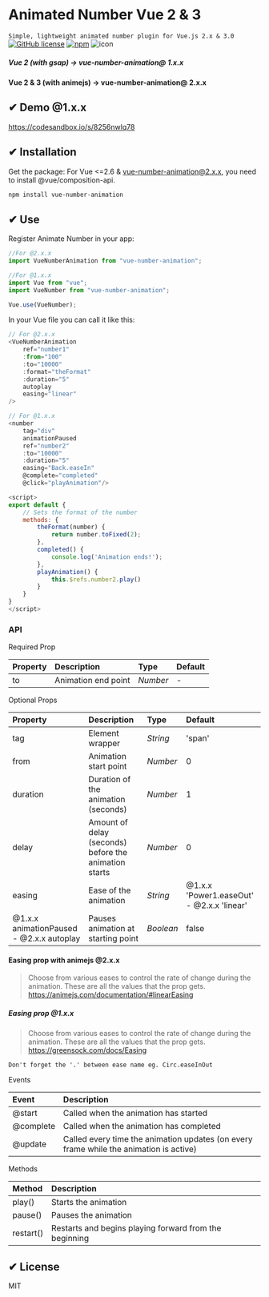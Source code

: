 # Animated Number Vue 2 & 3

`Simple, lightweight animated number plugin for Vue.js 2.x & 3.0`
[![GitHub license](https://img.shields.io/github/license/nkoik/vue-animated-number.svg)](https://github.com/nkoik/vue-animated-number/blob/master/LICENSE) [![npm](https://img.shields.io/npm/v/vue-number-animation.svg)](https://www.npmjs.com/package/vue-number-animation) ![icon](https://www.programwitherik.com/content/images/2017/01/87ow-1.png)

##### Vue 2 (with gsap) -> vue-number-animation@ 1.x.x

#### Vue 2 & 3 (with animejs) -> vue-number-animation@ 2.x.x

## ✔ Demo @1.x.x

https://codesandbox.io/s/8256nwlq78

## ✔ Installation

Get the package:
For Vue <=2.6 & vue-number-animation@2.x.x, you need to install @vue/composition-api.

```bash
npm install vue-number-animation
```

## ✔ Use

Register Animate Number in your app:

```js
//For @2.x.x
import VueNumberAnimation from "vue-number-animation";

//For @1.x.x
import Vue from "vue";
import VueNumber from "vue-number-animation";

Vue.use(VueNumber);
```

In your Vue file you can call it like this:

```js
// For @2.x.x
<VueNumberAnimation
    ref="number1"
	:from="100"
	:to="10000"
	:format="theFormat"
	:duration="5"
	autoplay
    easing="linear"
/>

// For @1.x.x
<number
    tag="div"
    animationPaused
    ref="number2"
	:to="10000"
	:duration="5"
    easing="Back.easeIn"
    @complete="completed"
    @click="playAnimation"/>

<script>
export default {
    // Sets the format of the number
    methods: {
        theFormat(number) {
            return number.toFixed(2);
        },
        completed() {
            console.log('Animation ends!');
        },
        playAnimation() {
            this.$refs.number2.play()
        }
    }
}
</script>
```

### API

Required Prop

| Property | Description         | Type          | Default |
| :------- | :------------------ | :------------ | :------ |
| to       | Animation end point | <i>Number</i> | -       |

Optional Props

| Property                                 | Description                                           | Type           | Default                                   |
| :--------------------------------------- | :---------------------------------------------------- | :------------- | :---------------------------------------- |
| tag                                      | Element wrapper                                       | <i>String</i>  | 'span'                                    |
| from                                     | Animation start point                                 | <i>Number</i>  | 0                                         |
| duration                                 | Duration of the animation (seconds)                   | <i>Number</i>  | 1                                         |
| delay                                    | Amount of delay (seconds) before the animation starts | <i>Number</i>  | 0                                         |
| easing                                   | Ease of the animation                                 | <i>String</i>  | @1.x.x 'Power1.easeOut' - @2.x.x 'linear' |
| @1.x.x animationPaused - @2.x.x autoplay | Pauses animation at starting point                    | <i>Boolean</i> | false                                     |

#### Easing prop with animejs @2.x.x

> Choose from various eases to control the rate of change during the animation.
> These are all the values that the prop gets. https://animejs.com/documentation/#linearEasing

##### Easing prop @1.x.x

> Choose from various eases to control the rate of change during the animation.
> These are all the values that the prop gets. https://greensock.com/docs/Easing

```
Don't forget the '.' between ease name eg. Circ.easeInOut
```

Events

| Event     | Description                                                                            |
| :-------- | :------------------------------------------------------------------------------------- |
| @start    | Called when the animation has started                                                  |
| @complete | Called when the animation has completed                                                |
| @update   | Called every time the animation updates (on every frame while the animation is active) |

Methods

| Method    | Description                                            |
| :-------- | :----------------------------------------------------- |
| play()    | Starts the animation                                   |
| pause()   | Pauses the animation                                   |
| restart() | Restarts and begins playing forward from the beginning |

## ✔ License

MIT
